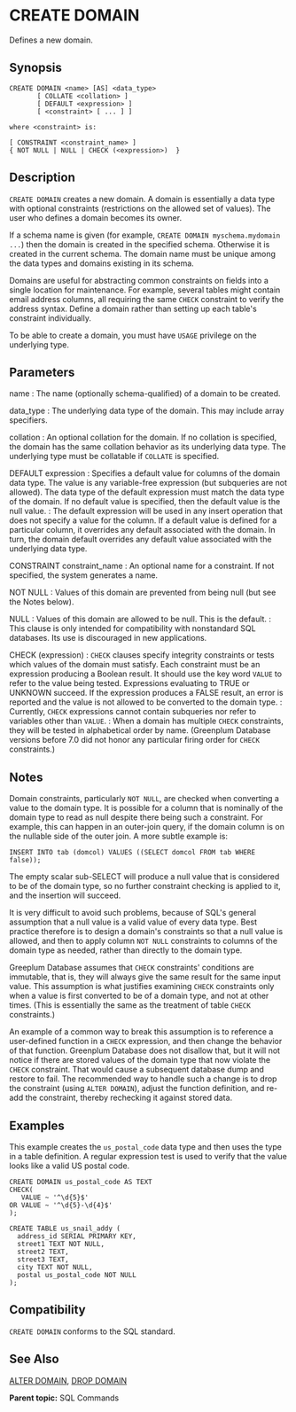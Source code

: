 # CREATE DOMAIN

Defines a new domain.

## Synopsis

``` {#sql_command_synopsis}
CREATE DOMAIN <name> [AS] <data_type>
       [ COLLATE <collation> ] 
       [ DEFAULT <expression> ]
       [ <constraint> [ ... ] ]

where <constraint> is:

[ CONSTRAINT <constraint_name> ]
{ NOT NULL | NULL | CHECK (<expression>)  }
```

## Description

`CREATE DOMAIN` creates a new domain. A domain is essentially a data type with optional constraints (restrictions on the allowed set of values). The user who defines a domain becomes its owner.

If a schema name is given (for example, `CREATE DOMAIN myschema.mydomain ...`) then the domain is created in the specified schema. Otherwise it is created in the current schema. The domain name must be unique among the data types and domains existing in its schema.

Domains are useful for abstracting common constraints on fields into a single location for maintenance. For example, several tables might contain email address columns, all requiring the same `CHECK` constraint to verify the address syntax. Define a domain rather than setting up each table's constraint individually.

To be able to create a domain, you must have `USAGE` privilege on the underlying type.

## Parameters

name
:   The name (optionally schema-qualified) of a domain to be created.

data_type
:   The underlying data type of the domain. This may include array specifiers.

collation
:   An optional collation for the domain. If no collation is specified, the domain has the same collation behavior as its underlying data type. The underlying type must be collatable if `COLLATE` is specified.

DEFAULT expression
:   Specifies a default value for columns of the domain data type. The value is any variable-free expression (but subqueries are not allowed). The data type of the default expression must match the data type of the domain. If no default value is specified, then the default value is the null value.
:   The default expression will be used in any insert operation that does not specify a value for the column. If a default value is defined for a particular column, it overrides any default associated with the domain. In turn, the domain default overrides any default value associated with the underlying data type.

CONSTRAINT constraint_name
:   An optional name for a constraint. If not specified, the system generates a name.

NOT NULL
:   Values of this domain are prevented from being null (but see the Notes below).

NULL
:   Values of this domain are allowed to be null. This is the default.
:   This clause is only intended for compatibility with nonstandard SQL databases. Its use is discouraged in new applications.

CHECK (expression)
:   `CHECK` clauses specify integrity constraints or tests which values of the domain must satisfy. Each constraint must be an expression producing a Boolean result. It should use the key word `VALUE` to refer to the value being tested. Expressions evaluating to TRUE or UNKNOWN succeed. If the expression produces a FALSE result, an error is reported and the value is not allowed to be converted to the domain type.
:   Currently, `CHECK` expressions cannot contain subqueries nor refer to variables other than `VALUE`.
:   When a domain has multiple `CHECK` constraints, they will be tested in alphabetical order by name. (Greenplum Database versions before 7.0 did not honor any particular firing order for `CHECK` constraints.)

## Notes

Domain constraints, particularly `NOT NULL`, are checked when converting a value to the domain type. It is possible for a column that is nominally of the domain type to read as null despite there being such a constraint. For example, this can happen in an outer-join query, if the domain column is on the nullable side of the outer join. A more subtle example is:

```
INSERT INTO tab (domcol) VALUES ((SELECT domcol FROM tab WHERE false));
```

The empty scalar sub-SELECT will produce a null value that is considered to be of the domain type, so no further constraint checking is applied to it, and the insertion will succeed.

It is very difficult to avoid such problems, because of SQL's general assumption that a null value is a valid value of every data type. Best practice therefore is to design a domain's constraints so that a null value is allowed, and then to apply column `NOT NULL` constraints to columns of the domain type as needed, rather than directly to the domain type.

Greeplum Database assumes that `CHECK` constraints' conditions are immutable, that is, they will always give the same result for the same input value. This assumption is what justifies examining `CHECK` constraints only when a value is first converted to be of a domain type, and not at other times. (This is essentially the same as the treatment of table `CHECK` constraints.)

An example of a common way to break this assumption is to reference a user-defined function in a `CHECK` expression, and then change the behavior of that function. Greenplum Database does not disallow that, but it will not notice if there are stored values of the domain type that now violate the `CHECK` constraint. That would cause a subsequent database dump and restore to fail. The recommended way to handle such a change is to drop the constraint (using `ALTER DOMAIN`), adjust the function definition, and re-add the constraint, thereby rechecking it against stored data.

## Examples

This example creates the `us_postal_code` data type and then uses the type in a table definition. A regular expression test is used to verify that the value looks like a valid US postal code.

```
CREATE DOMAIN us_postal_code AS TEXT
CHECK(
   VALUE ~ '^\d{5}$'
OR VALUE ~ '^\d{5}-\d{4}$'
);

CREATE TABLE us_snail_addy (
  address_id SERIAL PRIMARY KEY,
  street1 TEXT NOT NULL,
  street2 TEXT,
  street3 TEXT,
  city TEXT NOT NULL,
  postal us_postal_code NOT NULL
);
```

## Compatibility

`CREATE DOMAIN` conforms to the SQL standard.

## See Also

[ALTER DOMAIN](ALTER_DOMAIN.html), [DROP DOMAIN](DROP_DOMAIN.html)

**Parent topic:** SQL Commands

